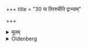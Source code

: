 +++
title = "30 या तिरश्चीति द्वाभ्याम्"

+++

<details><summary>मूलम्</summary>

या तिरश्चीति द्वाभ्याम् ३०
</details>

<details><summary>Oldenberg</summary>

30. He should give a name to the child, 'N.N.!'
</details>
